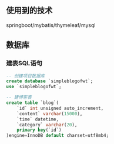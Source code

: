 ## 使用到的技术
springboot/mybatis/thymeleaf/mysql

## 数据库
### 建表SQL语句
```sql
-- 创建项目数据库
create database `simpleblogofwt`;
use `simpleblogofwt`;

-- 建博客表
create table `blog`(
    `id` int unsigned auto_increment,
    `content` varchar(15000),
    `time` datetime,
    `category` varchar(20),
    primary key(`id`)
)engine=InnoDB default charset=utf8mb4;
```
